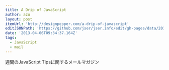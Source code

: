```yaml
---
title: A Drip of JavaScript
author: azu
layout: post
itemUrl: 'http://designpepper.com/a-drip-of-javascript'
editJSONPath: 'https://github.com/jser/jser.info/edit/gh-pages/data/2013/04/index.json'
date: '2013-04-06T09:34:37.164Z'
tags:
  - JavaScript
  - mail
---
```

週間のJavaScript Tipsに関するメールマガジン
